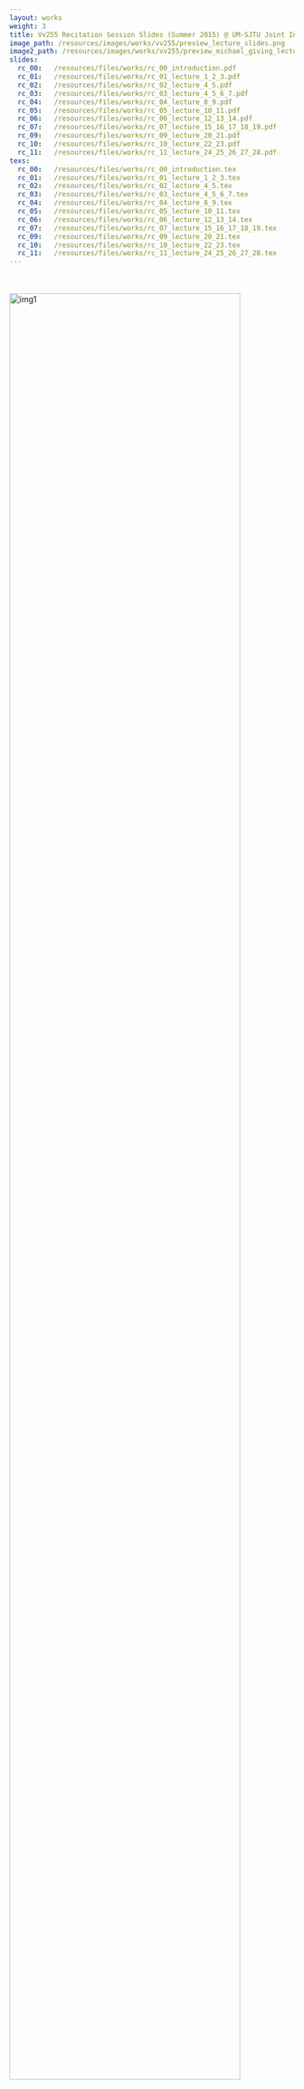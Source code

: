 ```yaml
---
layout: works
weight: 3
title: Vv255 Recitation Session Slides (Summer 2015) @ UM-SJTU Joint Institute
image_path: /resources/images/works/vv255/preview_lecture_slides.png
image2_path: /resources/images/works/vv255/preview_michael_giving_lecture.png
slides:
  rc_00:   /resources/files/works/rc_00_introduction.pdf
  rc_01:   /resources/files/works/rc_01_lecture_1_2_3.pdf
  rc_02:   /resources/files/works/rc_02_lecture_4_5.pdf
  rc_03:   /resources/files/works/rc_03_lecture_4_5_6_7.pdf
  rc_04:   /resources/files/works/rc_04_lecture_8_9.pdf
  rc_05:   /resources/files/works/rc_05_lecture_10_11.pdf
  rc_06:   /resources/files/works/rc_06_lecture_12_13_14.pdf
  rc_07:   /resources/files/works/rc_07_lecture_15_16_17_18_19.pdf
  rc_09:   /resources/files/works/rc_09_lecture_20_21.pdf
  rc_10:   /resources/files/works/rc_10_lecture_22_23.pdf
  rc_11:   /resources/files/works/rc_11_lecture_24_25_26_27_28.pdf
texs:
  rc_00:   /resources/files/works/rc_00_introduction.tex
  rc_01:   /resources/files/works/rc_01_lecture_1_2_3.tex
  rc_02:   /resources/files/works/rc_02_lecture_4_5.tex
  rc_03:   /resources/files/works/rc_03_lecture_4_5_6_7.tex
  rc_04:   /resources/files/works/rc_04_lecture_8_9.tex
  rc_05:   /resources/files/works/rc_05_lecture_10_11.tex
  rc_06:   /resources/files/works/rc_06_lecture_12_13_14.tex
  rc_07:   /resources/files/works/rc_07_lecture_15_16_17_18_19.tex
  rc_09:   /resources/files/works/rc_09_lecture_20_21.tex
  rc_10:   /resources/files/works/rc_10_lecture_22_23.tex
  rc_11:   /resources/files/works/rc_11_lecture_24_25_26_27_28.tex
---
```


<br><br>
<img src="{{ page.image_path }}" alt="img1" style="width:90%;"><br>

"Be the change you want to see in the world." ---- by Mahatma Gandhi

I served as a teaching assistant in summer 2015 under the supervision of [Dr. Jing Liu](http://umji.sjtu.edu.cn/faculty/jing-liu/). Back then, I prepared and led weekly recitation sessions and office hours that review the lecture contents as well as cultivate students' problem-solving skills. I also graded homework assignments and exams, and reported to my faculty supervisor problems of any kind.

Although I only teached for three month, I knew that I had made a difference.

<br><img src="{{ page.image2_path }}" alt="img2" style="width:90%;">

<br>

Below are the lecture slides that I created for this class. Both .pdf and .tex files are included.
<p class="message">
  [rc\_00\_introduction.pdf]({{ page.slides.rc_00 }})&nbsp;&nbsp;
  [rc\_00\_introduction.tex]({{ page.texs.rc_00 }})&nbsp;&nbsp;
</p>
<p class="message">
  [rc\_01\_lecture\_1\_2\_3.pdf]({{ page.slides.rc_01 }})&nbsp;&nbsp;
  [rc\_01\_lecture\_1\_2\_3.tex]({{ page.texs.rc_01 }})&nbsp;&nbsp;
</p>
<p class="message">
[rc\_02\_lecture\_4_5.pdf]({{ page.slides.rc_02 }})&nbsp;&nbsp;
[rc\_02\_lecture\_4_5.tex]({{ page.texs.rc_02 }})&nbsp;&nbsp;
</p>
<p class="message">
[rc\_03\_lecture\_4\_5\_6\_7.pdf]({{ page.slides.rc_03 }})&nbsp;&nbsp;
[rc\_03\_lecture\_4\_5\_6\_7.tex]({{ page.texs.rc_03 }})&nbsp;&nbsp;
</p>
<p class="message">
[rc\_04\_lecture\_8\_9.pdf]({{ page.slides.rc_04 }})&nbsp;&nbsp;
[rc\_04\_lecture\_8\_9.tex]({{ page.texs.rc_04 }})&nbsp;&nbsp;
</p>
<p class="message">
[rc\_05\_lecture\_10\_11.pdf]({{ page.slides.rc_05 }})&nbsp;&nbsp;
[rc\_05\_lecture\_10\_11.tex]({{ page.texs.rc_05 }})&nbsp;&nbsp;
</p>
<p class="message">
[rc\_06\_lecture\_12\_13\_14.pdf]({{ page.slides.rc_06 }})&nbsp;&nbsp;
[rc\_06\_lecture\_12\_13\_14.tex]({{ page.texs.rc_06 }})&nbsp;&nbsp;
</p>
<p class="message">
[rc\_07\_lecture\_15\_16\_17\_18\_19.pdf]({{ page.slides.rc_07 }})&nbsp;&nbsp;
[rc\_07\_lecture\_15\_16\_17\_18\_19.tex]({{ page.texs.rc_07 }})&nbsp;&nbsp;
</p>
<p class="message">
[rc\_09\_lecture\_20\_21.pdf]({{ page.slides.rc_09 }})&nbsp;&nbsp;
[rc\_09\_lecture\_20\_21.tex]({{ page.texs.rc_09 }})&nbsp;&nbsp;
</p>
<p class="message">
[rc\_10\_lecture\_22\_23.pdf]({{ page.slides.rc_10 }})&nbsp;&nbsp;
[rc\_10\_lecture\_22\_23.tex]({{ page.texs.rc_10 }})&nbsp;&nbsp;
</p>
<p class="message">
[rc\_11\_lecture\_24\_25\_26\_27\_28.pdf]({{ page.slides.rc_11 }})&nbsp;&nbsp;
[rc\_11\_lecture\_24\_25\_26\_27\_28.tex]({{ page.texs.rc_11 }})&nbsp;&nbsp;
</p>
<br><br>
